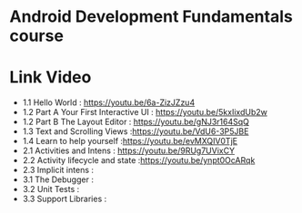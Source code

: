# Android Development Fundamentals course

# Link Video
- 1.1 Hello World : https://youtu.be/6a-ZizJZzu4
- 1.2 Part A Your First Interactive UI : https://youtu.be/5kxIixdUb2w
- 1.2 Part B The Layout Editor : https://youtu.be/gNJ3r164SqQ
- 1.3 Text and Scrolling Views :https://youtu.be/VdU6-3P5JBE
- 1.4 Learn to help yourself :https://youtu.be/evMXQIV0TjE
- 2.1 Activities and Intens : https://youtu.be/9RUg7UVixCY
- 2.2 Activity lifecycle and state :https://youtu.be/ynpt0OcARqk
- 2.3 Implicit intens :
- 3.1 The Debugger :
- 3.2 Unit Tests :
- 3.3 Support Libraries :
